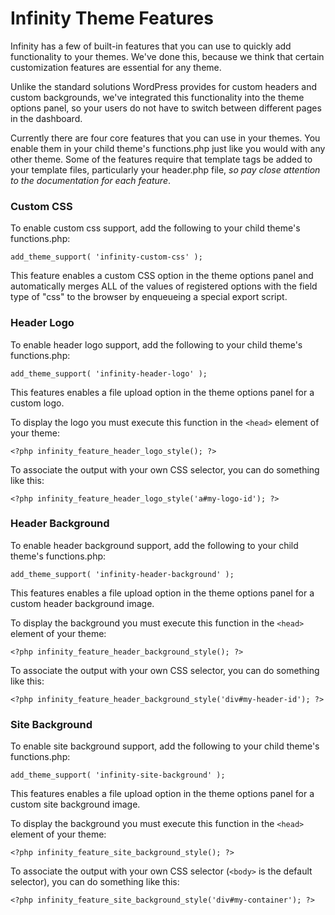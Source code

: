 # Infinity Theme Features

Infinity has a few of built-in features that you can use to quickly add functionality
to your themes. We've done this, because we think that certain customization features are
essential for any theme.

Unlike the standard solutions WordPress provides for custom headers and custom backgrounds,
we've integrated this functionality into the theme options panel, so your users do not have
to switch between different pages in the dashboard.

Currently there are four core features that you can use in your themes. You enable them in
your child theme's functions.php just like you would with any other theme. Some of the features
require that template tags be added to your template files, particularly your header.php file,
*so pay close attention to the documentation for each feature*.

### Custom CSS

To enable custom css support, add the following to your child theme's functions.php:

	add_theme_support( 'infinity-custom-css' );

This feature enables a custom CSS option in the theme options panel and automatically merges ALL
of the values of registered options with the field type of "css" to the browser by enqueueing
a special export script.

### Header Logo

To enable header logo support, add the following to your child theme's functions.php:

	add_theme_support( 'infinity-header-logo' );

This features enables a file upload option in the theme options panel for a custom logo.

To display the logo you must execute this function in the `<head>` element of your theme:

	<?php infinity_feature_header_logo_style(); ?>

To associate the output with your own CSS selector, you can do something like this:

	<?php infinity_feature_header_logo_style('a#my-logo-id'); ?>

### Header Background

To enable header background support, add the following to your child theme's functions.php:

	add_theme_support( 'infinity-header-background' );

This features enables a file upload option in the theme options
panel for a custom header background image.

To display the background you must execute this function in the `<head>` element of your theme:

	<?php infinity_feature_header_background_style(); ?>

To associate the output with your own CSS selector, you can do something like this:

	<?php infinity_feature_header_background_style('div#my-header-id'); ?>

### Site Background

To enable site background support, add the following to your child theme's functions.php:

	add_theme_support( 'infinity-site-background' );

This features enables a file upload option in the theme options
panel for a custom site background image.

To display the background you must execute this function in the `<head>` element of your theme:

	<?php infinity_feature_site_background_style(); ?>

To associate the output with your own CSS selector (`<body>` is the default selector), you can
do something like this:

	<?php infinity_feature_site_background_style('div#my-container'); ?>